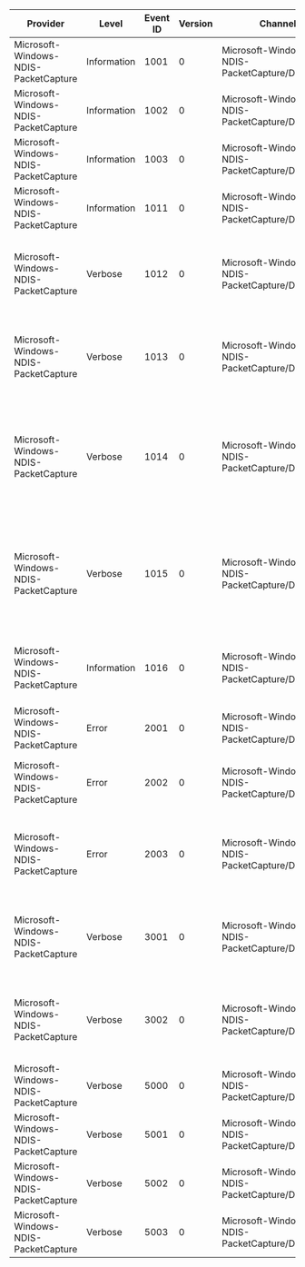 Provider                              |  Level        |  Event ID  |  Version  |  Channel                                          |  Task         |  Opcode         |  Keyword   |  Message
--------------------------------------|---------------|------------|-----------|---------------------------------------------------|---------------|-----------------|------------|--------------------------------------------------------------------------------------------------------------------------------------------------
Microsoft-Windows-NDIS-PacketCapture  |  Information  |  1001      |  0        |  Microsoft-Windows-NDIS-PacketCapture/Diagnostic  |               |                 |            |  Packet Fragment ({FragmentSize} bytes)
Microsoft-Windows-NDIS-PacketCapture  |  Information  |  1002      |  0        |  Microsoft-Windows-NDIS-PacketCapture/Diagnostic  |               |                 |            |  Packet Metadata ({MetadataSize} bytes)
Microsoft-Windows-NDIS-PacketCapture  |  Information  |  1003      |  0        |  Microsoft-Windows-NDIS-PacketCapture/Diagnostic  |               |                 |  VMSwitch  |  VMSwitch Packet Fragment ({FragmentSize} bytes)
Microsoft-Windows-NDIS-PacketCapture  |  Information  |  1011      |  0        |  Microsoft-Windows-NDIS-PacketCapture/Diagnostic  |  Rules        |                 |            |  Capture Rules Count={RulesCount}
Microsoft-Windows-NDIS-PacketCapture  |  Verbose      |  1012      |  0        |  Microsoft-Windows-NDIS-PacketCapture/Diagnostic  |               |                 |            |  Driver Loaded (FriendlyName={FriendlyName} UniqueName={UniqueName} ServiceName={ServiceName})
Microsoft-Windows-NDIS-PacketCapture  |  Verbose      |  1013      |  0        |  Microsoft-Windows-NDIS-PacketCapture/Diagnostic  |               |                 |            |  Driver Unloaded (FriendlyName={FriendlyName} UniqueName={UniqueName} ServiceName={ServiceName})
Microsoft-Windows-NDIS-PacketCapture  |  Verbose      |  1014      |  0        |  Microsoft-Windows-NDIS-PacketCapture/Diagnostic  |               |                 |            |  Attached to miniport interface {MiniportIfIndex} above layer interface {LowerIfIndex} with media type {MediaType} (context={ReferenceContext})
Microsoft-Windows-NDIS-PacketCapture  |  Verbose      |  1015      |  0        |  Microsoft-Windows-NDIS-PacketCapture/Diagnostic  |               |                 |            |  Detached from miniport interface {MiniportIfIndex} above layer interface {LowerIfIndex} with media type {MediaType} (context={ReferenceContext})
Microsoft-Windows-NDIS-PacketCapture  |  Information  |  1016      |  0        |  Microsoft-Windows-NDIS-PacketCapture/Diagnostic  |  Rules        |                 |            |  Capture Rule: Id={RuleId} Directive={Directive} ValueLength={Length} Value={Value}
Microsoft-Windows-NDIS-PacketCapture  |  Error        |  2001      |  0        |  Microsoft-Windows-NDIS-PacketCapture/Diagnostic  |  Driver Load  |  Loading State  |            |  Driver load failed with status={ErrorCode} at location {Location}
Microsoft-Windows-NDIS-PacketCapture  |  Error        |  2002      |  0        |  Microsoft-Windows-NDIS-PacketCapture/Diagnostic  |  Layer Load   |  Loading State  |            |  FilterAttach failed with status={ErrorCode} at location {Location} (context={Context})
Microsoft-Windows-NDIS-PacketCapture  |  Error        |  2003      |  0        |  Microsoft-Windows-NDIS-PacketCapture/Diagnostic  |  Rules        |  Loading State  |            |  Received Invalid Capture Rule: Id={RuleId} Directive={Directive} ValueLength={Length} Value={Value}
Microsoft-Windows-NDIS-PacketCapture  |  Verbose      |  3001      |  0        |  Microsoft-Windows-NDIS-PacketCapture/Diagnostic  |  Layer Load   |  Loading State  |            |  Entering state '{NextState}' from state '{PreviousState}' (location={Location}; context={Context})
Microsoft-Windows-NDIS-PacketCapture  |  Verbose      |  3002      |  0        |  Microsoft-Windows-NDIS-PacketCapture/Diagnostic  |  Layer Load   |  Loading State  |            |  Entering state '{NextState}' from state '{PreviousState}' (location={Location}; context={Context})
Microsoft-Windows-NDIS-PacketCapture  |  Verbose      |  5000      |  0        |  Microsoft-Windows-NDIS-PacketCapture/Diagnostic  |               |  Start          |            |
Microsoft-Windows-NDIS-PacketCapture  |  Verbose      |  5001      |  0        |  Microsoft-Windows-NDIS-PacketCapture/Diagnostic  |               |  Stop           |            |
Microsoft-Windows-NDIS-PacketCapture  |  Verbose      |  5002      |  0        |  Microsoft-Windows-NDIS-PacketCapture/Diagnostic  |               |  Start          |            |
Microsoft-Windows-NDIS-PacketCapture  |  Verbose      |  5003      |  0        |  Microsoft-Windows-NDIS-PacketCapture/Diagnostic  |               |  Stop           |            |